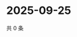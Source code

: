 # 2025-09-25

共 0 条

<!-- BEGIN ZHIHUQUESTIONS -->
<!-- 最后更新时间 Thu Sep 25 2025 05:09:57 GMT+0800 (China Standard Time) -->

<!-- END ZHIHUQUESTIONS -->
